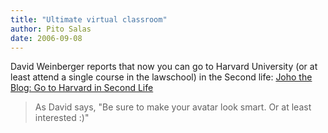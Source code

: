 ```yaml
---
title: "Ultimate virtual classroom"
author: Pito Salas
date: 2006-09-08
---
```




David Weinberger reports that now you can go to Harvard University (or at
least attend a single course in the lawschool) in the Second life: [Joho the
Blog: Go to Harvard in Second
Life](<http://www.hyperorg.com/blogger/mtarchive/go_to_harvard_in_second_life.html>
"Joho the Blog: Go to Harvard in Second Life")

>
> As David says, "Be sure to make your avatar look smart. Or at least
> interested :)"


